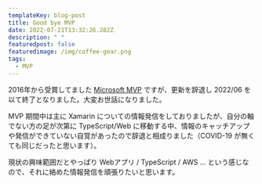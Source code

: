 ```yaml
---
templateKey: blog-post
title: Good bye MVP
date: 2022-07-21T13:32:26.282Z
description: " "
featuredpost: false
featuredimage: /img/coffee-gear.png
tags:
  - MVP
---
```

2016年から受賞してました [Microsoft MVP](https://mvp.microsoft.com/ja-jp/) ですが、更新を辞退し 2022/06 を以て終了となりました。大変お世話になりました。

MVP 期間中は主に Xamarin についての情報発信をしておりましたが、自分の軸でない方の足が次第に TypeScript/Web に移動する中、情報のキャッチアップや発信ができていない自覚があったので辞退と相成りました（COVID-19 が無くても同じだったと思います）。

現状の興味範囲だとやっぱり Webアプリ / TypeScript / AWS … という感じなので、それに絡めた情報発信を頑張りたいと思います。
